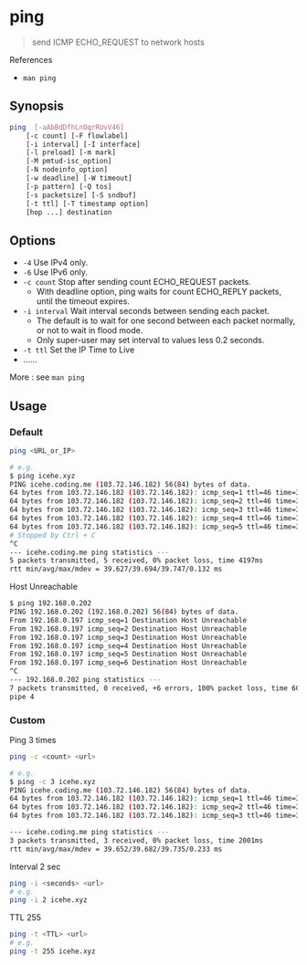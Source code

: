 # ping

> send ICMP ECHO\_REQUEST to network hosts

References

* `man ping`

## Synopsis

```bash
ping  [-aAbBdDfhLnOqrRUvV46]
    [-c count] [-F flowlabel]
    [-i interval] [-I interface]
    [-l preload] [-m mark]
    [-M pmtud‐isc_option]
    [-N nodeinfo_option]
    [-w deadline] [-W timeout]
    [-p pattern] [-Q tos]
    [-s packetsize] [-S sndbuf]
    [-t ttl] [-T timestamp option]
    [hop ...] destination
```

## Options

* `-4` Use IPv4 only.
* `-6` Use IPv6 only.
* `-c count` Stop after sending count ECHO\_REQUEST packets.
  * With deadline option, ping waits for count ECHO\_REPLY packets, until the timeout expires.
* `-i interval` Wait interval seconds between sending each packet.
  * The default is to wait for one second between each packet normally, or not to wait in flood mode.
  * Only super-user may set interval to values less 0.2 seconds.
* `-t ttl` Set the IP Time to Live
* ……

More : see `man ping`

## Usage

### Default

```bash
ping <URL_or_IP>

# e.g.
$ ping icehe.xyz
PING icehe.coding.me (103.72.146.182) 56(84) bytes of data.
64 bytes from 103.72.146.182 (103.72.146.182): icmp_seq=1 ttl=46 time=39.7 ms
64 bytes from 103.72.146.182 (103.72.146.182): icmp_seq=2 ttl=46 time=39.7 ms
64 bytes from 103.72.146.182 (103.72.146.182): icmp_seq=3 ttl=46 time=39.6 ms
64 bytes from 103.72.146.182 (103.72.146.182): icmp_seq=4 ttl=46 time=39.6 ms
64 bytes from 103.72.146.182 (103.72.146.182): icmp_seq=5 ttl=46 time=39.7 ms
# Stopped by Ctrl + C
^C
--- icehe.coding.me ping statistics ---
5 packets transmitted, 5 received, 0% packet loss, time 4197ms
rtt min/avg/max/mdev = 39.627/39.694/39.747/0.132 ms
```

Host Unreachable

```bash
$ ping 192.168.0.202
PING 192.168.0.202 (192.168.0.202) 56(84) bytes of data.
From 192.168.0.197 icmp_seq=1 Destination Host Unreachable
From 192.168.0.197 icmp_seq=2 Destination Host Unreachable
From 192.168.0.197 icmp_seq=3 Destination Host Unreachable
From 192.168.0.197 icmp_seq=4 Destination Host Unreachable
From 192.168.0.197 icmp_seq=5 Destination Host Unreachable
From 192.168.0.197 icmp_seq=6 Destination Host Unreachable
^C
--- 192.168.0.202 ping statistics ---
7 packets transmitted, 0 received, +6 errors, 100% packet loss, time 6023ms
pipe 4
```

### Custom

Ping 3 times

```bash
ping -c <count> <url>

# e.g.
$ ping -c 3 icehe.xyz
PING icehe.coding.me (103.72.146.182) 56(84) bytes of data.
64 bytes from 103.72.146.182 (103.72.146.182): icmp_seq=1 ttl=46 time=39.7 ms
64 bytes from 103.72.146.182 (103.72.146.182): icmp_seq=2 ttl=46 time=39.6 ms
64 bytes from 103.72.146.182 (103.72.146.182): icmp_seq=3 ttl=46 time=39.6 ms

--- icehe.coding.me ping statistics ---
3 packets transmitted, 3 received, 0% packet loss, time 2001ms
rtt min/avg/max/mdev = 39.652/39.682/39.735/0.233 ms
```

Interval 2 sec

```bash
ping -i <seconds> <url>
# e.g.
ping -i 2 icehe.xyz
```

TTL 255

```bash
ping -t <TTL> <url>
# e.g.
ping -t 255 icehe.xyz
```

